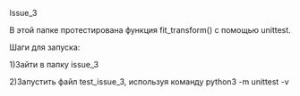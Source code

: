 Issue_3

В этой папке протестирована функция fit_transform() с помощью unittest.

Шаги для запуска:

1)Зайти в папку issue_3

2)Запустить файл test_issue_3, используя команду python3 -m unittest -v
